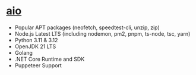 # [aio](https://hub.docker.com/r/williamharrison/aio)
- Popular APT packages (neofetch, speedtest-cli, unzip, zip)
- Node.js Latest LTS (including nodemon, pm2, pnpm, ts-node, tsc, yarn)
- Python 3.11 & 3.12
- OpenJDK 21 LTS
- Golang
- .NET Core Runtime and SDK
- Puppeteer Support
